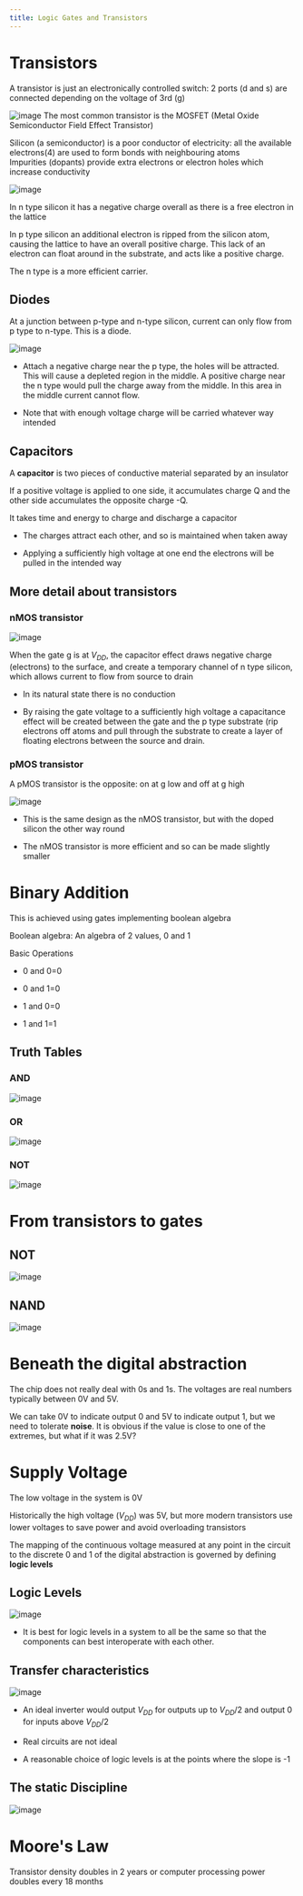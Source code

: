 ```yaml
---
title: Logic Gates and Transistors
---
```


# Transistors

A transistor is just an electronically controlled switch: 2 ports (d and
s) are connected depending on the voltage of 3rd (g)

![image](/img/Year_1/CSys/DEMA/Gates/Fig1.png)
The most common transistor is the MOSFET (Metal Oxide Semiconductor
Field Effect Transistor)

Silicon (a semiconductor) is a poor conductor of electricity: all the
available electrons(4) are used to form bonds with neighbouring atoms\
Impurities (dopants) provide extra electrons or electron holes which
increase conductivity

![image](/img/Year_1/CSys/DEMA/Gates/Fig2.png)

In n type silicon it has a negative charge overall as there is a free
electron in the lattice

In p type silicon an additional electron is ripped from the silicon
atom, causing the lattice to have an overall positive charge. This lack
of an electron can float around in the substrate, and acts like a
positive charge.

The n type is a more efficient carrier.

## Diodes

At a junction between p-type and n-type silicon, current can only flow
from p type to n-type. This is a diode.

![image](/img/Year_1/CSys/DEMA/Gates/Fig3.png)

- Attach a negative charge near the p type, the holes will be
  attracted. This will cause a depleted region in the middle. A
  positive charge near the n type would pull the charge away from the
  middle. In this area in the middle current cannot flow.

- Note that with enough voltage charge will be carried whatever way
  intended

## Capacitors

A **capacitor** is two pieces of conductive material separated by an
insulator

If a positive voltage is applied to one side, it accumulates charge Q
and the other side accumulates the opposite charge -Q.

It takes time and energy to charge and discharge a capacitor

- The charges attract each other, and so is maintained when taken away

- Applying a sufficiently high voltage at one end the electrons will
  be pulled in the intended way

## More detail about transistors

### nMOS transistor

![image](/img/Year_1/CSys/DEMA/Gates/nMOS.png)

When the gate g is at $V_{DD}$, the capacitor effect draws negative
charge (electrons) to the surface, and create a temporary channel of n
type silicon, which allows current to flow from source to drain

- In its natural state there is no conduction

- By raising the gate voltage to a sufficiently high voltage a
  capacitance effect will be created between the gate and the p type
  substrate (rip electrons off atoms and pull through the substrate to
  create a layer of floating electrons between the source and drain.

### pMOS transistor

A pMOS transistor is the opposite: on at g low and off at g high

![image](/img/Year_1/CSys/DEMA/Gates/pMOS.png)

- This is the same design as the nMOS transistor, but with the doped
  silicon the other way round

- The nMOS transistor is more efficient and so can be made slightly
  smaller

# Binary Addition

This is achieved using gates implementing boolean algebra

Boolean algebra: An algebra of 2 values, 0 and 1

Basic Operations

- 0 and 0=0

- 0 and 1=0

- 1 and 0=0

- 1 and 1=1

## Truth Tables

### AND

![image](/img/Year_1/CSys/DEMA/Gates/AND.png)

### OR

![image](/img/Year_1/CSys/DEMA/Gates/OR.png)

### NOT

![image](/img/Year_1/CSys/DEMA/Gates/NOT.png)

# From transistors to gates

## NOT

![image](/img/Year_1/CSys/DEMA/Gates/NOTTrans.png)

## NAND

![image](/img/Year_1/CSys/DEMA/Gates/NANDTrans.png)

# Beneath the digital abstraction

The chip does not really deal with 0s and 1s. The voltages are real
numbers typically between 0V and 5V.

We can take 0V to indicate output 0 and 5V to indicate output 1, but we
need to tolerate **noise**. It is obvious if the value is close to one
of the extremes, but what if it was 2.5V?

# Supply Voltage

The low voltage in the system is 0V

Historically the high voltage ($V_{DD}$) was 5V, but more modern
transistors use lower voltages to save power and avoid overloading
transistors

The mapping of the continuous voltage measured at any point in the
circuit to the discrete 0 and 1 of the digital abstraction is governed
by defining **logic levels**

## Logic Levels

![image](/img/Year_1/CSys/DEMA/Gates/LogicLevels.png)

- It is best for logic levels in a system to all be the same so that
  the components can best interoperate with each other.

## Transfer characteristics

![image](/img/Year_1/CSys/DEMA/Gates/TransferChar.png)

- An ideal inverter would output $V_{DD}$ for outputs up to $V_{DD}/2$
  and output 0 for inputs above $V_{DD}/2$

- Real circuits are not ideal

- A reasonable choice of logic levels is at the points where the slope
  is -1

## The static Discipline

![image](/img/Year_1/CSys/DEMA/Gates/StatDis.png)

# Moore's Law

Transistor density doubles in 2 years or computer processing power
doubles every 18 months
